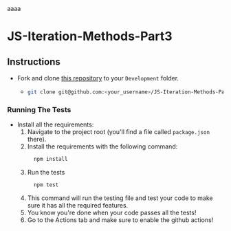 aaaa

# JS-Iteration-Methods-Part3

## Instructions

- Fork and clone [this repository](https://github.com/JoinCODED/JS-Iteration-Methods-Part3) to your `Development` folder.
  - ```bash
    git clone git@github.com:<your_username>/JS-Iteration-Methods-Part3.git
    ```

### Running The Tests

- Install all the requirements:
  1.  Navigate to the project root (you'll find a file called `package.json` there).
  2.  Install the requirements with the following command:
      ```bash
        npm install
      ```
  3.  Run the tests
      ```bash
        npm test
      ```
  4.  This command will run the testing file and test your code to make sure it has all the required features.
  5.  You know you're done when your code passes all the tests!
  6.  Go to the Actions tab and make sure to enable the github actions!
